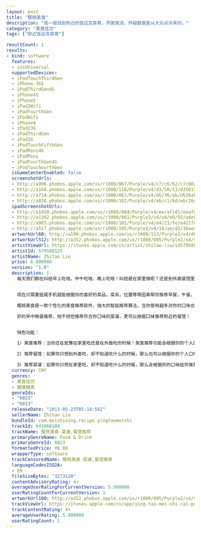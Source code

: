 ```yaml
---
layout: post
title: "樱桃美食"
description: "摇一摇找到附近的饭店及菜肴，界面简洁。怀疑数据是从大众点评来的。"
category: "美食佳饮" 
tags: ["附近饭店及菜肴"]

resultCount: 1
results:
- kind: software
  features:
  - iosUniversal
  supportedDevices:
  - iPodTouchThirdGen
  - iPhone-3GS
  - iPadThirdGen4G
  - iPhone4S
  - iPhone5
  - iPad2Wifi
  - iPadFourthGen
  - iPadWifi
  - iPhone4
  - iPad23G
  - iPadThirdGen
  - iPad3G
  - iPodTouchFifthGen
  - iPadMini4G
  - iPadMini
  - iPadFourthGen4G
  - iPodTouchourthGen
  isGameCenterEnabled: false
  screenshotUrls:
  - http://a996.phobos.apple.com/us/r1000/067/Purple/v4/c7/c6/62/c7c66286-f4d6-dcb8-f08b-cb4358757e22/mzl.oqoefumf.png
  - http://a160.phobos.apple.com/us/r1000/118/Purple/v4/d3/50/13/d3501378-8051-e551-64fb-426dbcaab45a/mzl.iwysmqsh.png
  - http://a714.phobos.apple.com/us/r1000/067/Purple/v4/db/36/ab/db36abcb-54c8-867e-83be-7b4f49c44844/mzl.xtxyhnmt.png
  - http://a838.phobos.apple.com/us/r1000/102/Purple/v4/eb/c1/6d/ebc16d50-db5c-11d3-7307-e81081323b5b/mzl.duhouvlr.png
  ipadScreenshotUrls:
  - http://a1450.phobos.apple.com/us/r1000/084/Purple/v4/ee/af/d1/eeafd165-0fc0-7307-b704-0522631e8f81/mzl.mcyenyxu.1024x1024-65.jpg
  - http://a1342.phobos.apple.com/us/r1000/061/Purple2/v4/a4/e0/92/a4e09205-76ef-26db-4466-093b107d9cfa/mzl.lgtljzxo.1024x1024-65.jpg
  - http://a903.phobos.apple.com/us/r1000/101/Purple/v4/e4/21/fe/e421fee0-0c58-518c-6285-064ca22e81ff/mzl.ughmwfzm.1024x1024-65.jpg
  - http://a517.phobos.apple.com/us/r1000/105/Purple2/v4/16/ae/d2/16aed2ca-74f1-6244-0a8c-59251ce52287/mzl.eqqlbztm.1024x1024-65.jpg
  artworkUrl60: http://a190.phobos.apple.com/us/r1000/113/Purple2/v4/d0/6d/56/d06d560f-220a-a7fb-cd02-b2585e8e3dbe/Icon.png
  artworkUrl512: http://a352.phobos.apple.com/us/r1000/095/Purple2/v4/95/14/d1/9514d12c-9212-d41e-43e1-037572358108/mzl.xwytvxrj.png
  artistViewUrl: https://itunes.apple.com/cn/artist/zhitao-liu/id579588125?uo=4
  artistId: 579588125
  artistName: Zhitao Liu
  price: 6.000000
  version: "1.0"
  description: |-
    每天我们都在纠结早上吃啥，中午吃啥，晚上吃啥！纠结是在家里做呢？还是到外面餐馆里吃呢？


    现在只需要摇晃手机就能根据你的喜好的菜品，菜系，位置等等因素帮你推荐早餐，午餐，晚餐的菜谱和附近的餐馆！

    樱桃美食是一款个性化的美食推荐软件，强大的智能推荐算法，当你使用越多对你的口味也将了解的越多，从而给出更

    好的早中晚餐推荐，他不但但推荐符合你口味的菜谱，更可以根据口味推荐附近的餐馆！


    特色功能：

    1）美食推荐：当你还在犹豫在家里吃还是在外面吃的时候！美食推荐功能会根据你的个人口味以及就餐的时间（早餐，午餐，晚餐）给你推荐在家里diy的菜谱或符合你口味的餐馆！

    2）推荐餐馆：如果你只想到外面吃，却不知道吃什么的时候，那么也可以根据你的个人口味给你推荐附近的餐馆给你。

    3）推荐菜谱：如果你只想在家里吃，却不知道吃什么的时候，那么会根据你的口味给你推荐你喜欢吃的菜品的菜谱。
  currency: CNY
  genres:
  - 美食佳饮
  - 健康健美
  genreIds:
  - "6023"
  - "6013"
  releaseDate: "2013-05-23T05:14:56Z"
  sellerName: Zhitao Liu
  bundleId: com.meishixing.recipe.yingtaomeishi
  trackId: 641066289
  trackName: 樱桃美食-菜谱,餐馆推荐
  primaryGenreName: Food & Drink
  primaryGenreId: 6023
  formattedPrice: ¥6.00
  wrapperType: software
  trackCensoredName: 樱桃美食-菜谱,餐馆推荐
  languageCodesISO2A:
  - EN
  fileSizeBytes: "3273120"
  contentAdvisoryRating: 4+
  averageUserRatingForCurrentVersion: 5.000000
  userRatingCountForCurrentVersion: 1
  artworkUrl100: http://a352.phobos.apple.com/us/r1000/095/Purple2/v4/95/14/d1/9514d12c-9212-d41e-43e1-037572358108/mzl.xwytvxrj.png
  trackViewUrl: https://itunes.apple.com/cn/app/ying-tao-mei-shi-cai-pu-can/id641066289?mt=8&uo=4
  trackContentRating: 4+
  averageUserRating: 5.000000
  userRatingCount: 1
---
```

